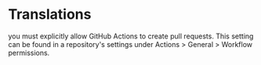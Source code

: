 # Translations

you must explicitly allow GitHub Actions to create pull requests. This setting can be found in a repository's settings under Actions > General > Workflow permissions.